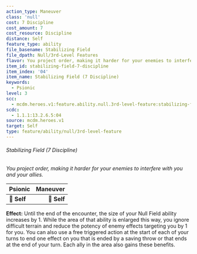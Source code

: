 ```yaml
---
action_type: Maneuver
class: 'null'
cost: 7 Discipline
cost_amount: 7
cost_resource: Discipline
distance: Self
feature_type: ability
file_basename: Stabilizing Field
file_dpath: Null/3rd-Level Features
flavor: You project order, making it harder for your enemies to interfere with you and your allies.
item_id: stabilizing-field-7-discipline
item_index: '04'
item_name: Stabilizing Field (7 Discipline)
keywords:
  - Psionic
level: 3
scc:
  - mcdm.heroes.v1:feature.ability.null.3rd-level-feature:stabilizing-field-7-discipline
scdc:
  - 1.1.1:13.2.6.5:04
source: mcdm.heroes.v1
target: Self
type: feature/ability/null/3rd-level-feature
---
```


###### Stabilizing Field (7 Discipline)

*You project order, making it harder for your enemies to interfere with you and your allies.*

| **Psionic** | **Maneuver** |
| ----------- | -----------: |
| **📏 Self** |  **🎯 Self** |

**Effect:** Until the end of the encounter, the size of your Null Field ability increases by 1. While the area of that ability is enlarged this way, you ignore difficult terrain and reduce the potency of enemy effects targeting you by 1 for you. You can also use a free triggered action at the start of each of your turns to end one effect on you that is ended by a saving throw or that ends at the end of your turn. Each ally in the area also gains these benefits.
